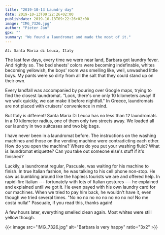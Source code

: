 ```yaml
---
title: "2019-10-13 Laundry day"
date: 2019-10-13T09:22:26+02:00
publishdate: 2019-10-13T09:22:26+02:00
image: "IMG_7326.jpg"
author: "Pieter Jan"
gpx: ""
summary: "We found a laundromat and made the most of it."
---
```


`At: Santa Maria di Leuca, Italy`

The last few days, every time we were near land, Barbara got laundry fever. And rightly so. The bed sheets' colors were becoming indefinable, whites becoming yellowish, the boys' room was smelling like, well, unwashed little boys. My pants were so dirty from all the salt that they could stand up on their own.

Every landfall was accompanied by pouring over Google maps, trying to find the closest laundromat. "Look, there's one only 10 kilometers away! If we walk quickly, we can make it before nightfall." In Greece, laundromats are not placed with cruisers' convenience in mind.

But Italy is different! Santa Maria Di Leuca has no less than 12 laundromats in a 10 kilometer radius, one of them only two streets away. We loaded all our laundry in two suitcases and two big bags.

I have never been in a laundromat before. The instructions on the washing machines and those on the vending machine were contradicting each other. How do you open the machine? Where do you put your washing fluid? What is laundromat etiquette? Can you take out someone else's stuff if it's finished?

Luckily, a laundromat regular, Pascuale, was waiting for his machine to finish. In true Italian fashion, he was talking to his cell phone non-stop. He saw us bumbling around like the hapless tourists we are and offered help. In rapid-fire Italian --- fortunately with lots of Italian gestures --- he explained and explained until we got it. He even payed with his own laundry card for our machines. When we tried to pay him back, he wouldn't have it, even though we tried several times. "No no no no no no no no no no! No me costa nulla!" Pascuale, if you read this, thanks again!

A few hours later, everything smelled clean again. Most whites were still yellow though.

{{< image src="IMG_7326.jpg" alt="Barbara is very happy" ratio="3x2" >}}
